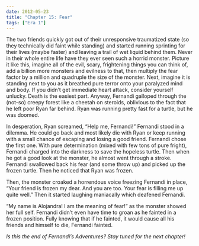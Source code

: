 ```yaml
---
date: 2012-05-23
title: "Chapter 15: Fear"
tags: ["Era 1"]
---
```


The two friends quickly got out of their unresponsive traumatized state (so they technically did faint while standing) and started ~~running~~ sprinting for their lives (maybe faster) and leaving a trail of wet liquid behind them. Never in their whole entire life have they ever seen such a horrid monster. Picture it like this, imagine all of the evil, scary, frightening things you can think of, add a billion more monsters and evilness to that, then multiply the fear factor by a million and quadruple the size of the monster. Next, imagine it is standing next to you as it breathed pure terror onto your paralyzed mind and body. If you didn’t get immediate heart attack, consider yourself unlucky. Death is the easiest part. Anyway, Fernandi galloped through the (not-so) creepy forest like a cheetah on steroids, oblivious to the fact that he left poor Ryan far behind. Ryan was running pretty fast for a turtle, but he was doomed. 

In desperation, Ryan screamed, “Help me, Fernandi!” Fernandi stood in a dilemma. He could go back and most likely die with Ryan or keep running with a small chance of escaping and losing a good friend. Fernandi chose the first one. With pure determination (mixed with few tons of pure fright), Fernandi charged into the darkness to save the hopeless turtle. Then when he got a good look at the monster, he almost went through a stroke. Fernandi swallowed back his fear (and some throw up) and picked up the frozen turtle. Then he noticed that Ryan was frozen.

Then, the monster croaked a horrendous voice freezing Fernandi in place, “Your friend is frozen my dear. And you are too. Your fear is filling me up quite well.” Then it started laughing maniacally which deafened Fernandi. 

“My name is Alojandra! I am the meaning of fear!” as the monster showed her full self. Fernandi didn’t even have time to groan as he fainted in a frozen position. Fully knowing that if he fainted, it would cause all his friends and himself to die, Fernandi fainted. 

*Is this the end of Fernandi’s Adventures? Stay tuned for the next chapter!*

